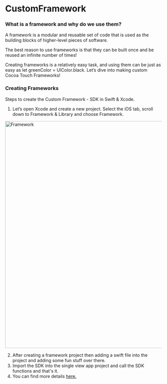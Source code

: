 # CustomFramework

### What is a framework and why do we use them?
A framework is a modular and reusable set of code that is used as the building blocks of higher-level pieces of software.

The best reason to use frameworks is that they can be built once and be reused an infinite number of times!

Creating frameworks is a relatively easy task, and using them can be just as easy as let greenColor = UIColor.black. Let’s dive into making custom Cocoa Touch Frameworks!

### Creating Frameworks
Steps to create the Custom Framework - SDK in Swift & Xcode.

1. Let’s open Xcode and create a new project. Select the iOS tab, scroll down to Framework & Library and choose Framework.
<img width="730" alt="Framework" src="https://user-images.githubusercontent.com/26085208/87568004-3e0b3400-c6c5-11ea-800d-46d594cf38bc.png">

2. After creating a framework project then adding a swift file into the project and adding some fun stuff over there.
3. Import the SDK into the single view app project and call the SDK functions and that's it.
4. You can find more details [here.](https://www.raywenderlich.com/5109-creating-a-framework-for-ios)

